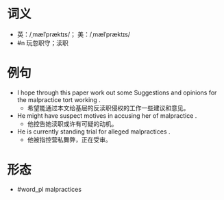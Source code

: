 # 词义
- 英：/ˌmælˈpræktɪs/； 美：/ˌmælˈpræktɪs/
- #n 玩忽职守；渎职
# 例句
- I hope through this paper work out some Suggestions and opinions for the malpractice tort working .
	- 希望能通过本文给基层的反渎职侵权的工作一些建议和意见。
- He might have suspect motives in accusing her of malpractice .
	- 他控告她渎职或许有可疑的动机。
- He is currently standing trial for alleged malpractices .
	- 他被指控营私舞弊，正在受审。
# 形态
- #word_pl malpractices
